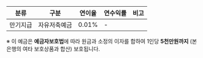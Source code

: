 | 분류     | 구분           | 연이율 | 연수익률 | 비고 |
|----------|----------------|--------|----------|------|
| 만기지급 | 자유저축예금   | 0.01%  | -        |      |

※ 이 예금은 **예금자보호법**에 따라 원금과 소정의 이자를 합하여 1인당 **5천만원까지** (본 은행의 여타 보호상품과 합산) 보호됩니다.